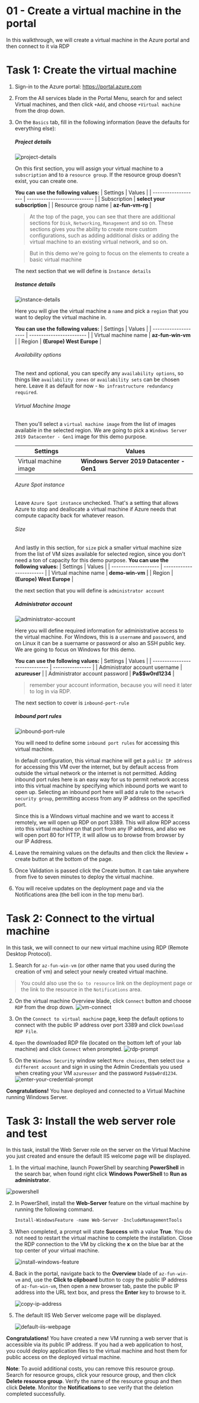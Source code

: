 # 01 - Create a virtual machine in the portal

In this walkthrough, we will create a virtual machine in the Azure portal and then connect to it via RDP

# Task 1: Create the virtual machine

1. Sign-in to the Azure portal: https://portal.azure.com

2. From the All services blade in the Portal Menu, search for and select Virtual machines, and then click `+Add`, and choose `+Virtual machine` from the drop down.

3. On the `Basics` tab, fill in the following information (leave the defaults for everything else):
  
    ##### Project details
    ![project-details](/assets/projectdetails.PNG)
    
    On this first section, you will assign your virtual machine to a `subscription` and to a `resource group`. If the resource group doesn't exist, you can create one.
    
    **You can use the following values:**
    | Settings            | Values                       |
    | ------------------- | ---------------------------- |
    | Subscription        | **select your subscription** |
    | Resource group name | **az-fun-vm-rg**             |

    > At the top of the page, you can see that there are additional sections for `Disk`, `Networking`, `Management` and so on. These sections gives you the ability to create more custom configurations, such as adding additional disks or adding the virtual machine to an existing virtual network, and so on.

    > But in this demo we're going to focus on the elements to create a basic virtual machine

    The next section that we will define is `Instance details` 

    ##### Instance details 
    ![instance-details](/assets/instance-details.PNG)
    
    Here you will give the virtual machine a `name` and pick a `region` that you want to deploy the virtual machine in.

    **You can use the following values:**
    | Settings             | Values                   |
    | -------------------- | ------------------------ |
    | Virtual machine name | **az-fun-win-vm**          |
    | Region               | **(Europe) West Europe** |

    ###### Availability options
    The next and optional, you can specify any `availability options`, so things like `availability zones` or `availability sets` can be chosen here. Leave it as default for now - `No infrastructure redundancy required`.

    ###### Virtual Machine Image
    Then you'll select a `virtual machine image` from the list of images available in the selected region. We are going to pick a `Windows Server 2019 Datacenter - Gen1` image for this demo purpose.

    | Settings              | Values                                    |
    | --------------------- | ----------------------------------------- |
    | Virtual machine image | **Windows Server 2019 Datacenter - Gen1** |

    ###### Azure Spot instance
    Leave `Azure Spot instance` unchecked. That's a setting that allows Azure to stop and deallocate a virtual machine if Azure needs that compute capacity back for whatever reason.

    ###### Size
    And lastly in this section, for `size` pick a smaller virtual machine size from the list of VM sizes available for selected region, since you don't need a ton of capacity for this demo purpose.
    **You can use the following values:**
    | Settings             | Values                   |
    | -------------------- | ------------------------ |
    | Virtual machine name | **demo-win-vm**          |
    | Region               | **(Europe) West Europe** |

    the next section that you will define is `administrator account` 

    ##### Administrator account
    ![administrator-account](/assets/administrator-account.PNG)

    Here you will define required information for administrative access to the virtual machine. For Windows, this is a `username` and `password`, and on Linux it can be a suername or password or also an SSH public key. We are going to focus on Windows for this demo.

    **You can use the following values:**
    | Settings                       | Values           |
    | ------------------------------ | ---------------- |
    | Administrator account username | **azureuser**    |
    | Administrator account password | **Pa$$w0rd1234** |

    >remember your account information, because you will need it later to log in via RDP.

    The next section to cover is `inbound-port-rule`

    ##### Inbound port rules
    ![inbound-port-rule](/assets/inbound-port-rule.PNG)

    You will need to define some `inbound port rules` for accessing this virtual machine. 

    In default configuration, this virtual machine will get a `public IP address` for accessing this VM over the internet, but by default access from outside the virtual network or the internet is not permitted. Adding inbound port rules here is an easy way for us to permit network access into this virtual machine by specifying which inbound ports we want to open up. Selecting an inbound port here will add a rule to the `network security group`, permitting access from any IP address on the specified port. 

    Since this is a Windows virtual machine and we want to access it remotely, we will open up RDP on port 3389. This will allow RDP access into this virtual machine on that port from any IP address, and also we will open port 80 for HTTP, it will allow us to browse from browser by our IP Address.
  

4. Leave the remaining values on the defaults and then click the Review + create button at the bottom of the page.

5. Once Validation is passed click the Create button. It can take anywhere from five to seven minutes to deploy the virtual machine.

6. You will receive updates on the deployment page and via the Notifications area (the bell icon in the top menu bar).


# Task 2: Connect to the virtual machine
In this task, we will connect to our new virtual machine using RDP (Remote Desktop Protocol).

1. Search for `az-fun-win-vm` (or other name that you used during the creation of vm) and select your newly created virtual machine.

>You could also use the `Go to resource` link on the deployment page or the link to the resource in the `Notifications` area.

2. On the virtual machine Overview blade, click `Connect` button and choose `RDP` from the drop down.
![vm-connect](/assets/vm-connect.jpeg)

3. On the `Connect to virtual machine` page, keep the default options to connect with the public IP address over port 3389 and click `Download RDP File`.

4. `Open` the downloaded RDP file (located on the bottom left of your lab machine) and click `Connect` when prompted.
![rdp-prompt](/assets/rdp-prompt.png)

5. On the `Windows Security` window select `More choices`, then select `Use a different account`
 and sign in using the Admin Credentials you used when creating your VM `azureuser` and the password `Pa$$w0rd1234`.
 ![enter-your-credential-prompt](/assets/enter-your-credential-prompt.PNG)

**Congratulations!** You have deployed and connected to a Virtual Machine running Windows Server.


# Task 3: Install the web server role and test

In this task, install the Web Server role on the server on the Virtual Machine you just created and ensure the default IIS welcome page will be displayed.

1. In the virtual machine, launch PowerShell by searching **PowerShell** in the search bar, when found right click **Windows PowerShell** to **Run as administrator**.

 ![powershell](/assets/powershell.png)

 2. In PowerShell, install the **Web-Server** feature on the virtual machine by running the following command. 

    ```PowerShell
    Install-WindowsFeature -name Web-Server -IncludeManagementTools
    ```
  
3. When completed, a prompt will state **Success** with a value **True**. You do not need to restart the virtual machine to complete the installation. Close the RDP connection to the VM by clicking the **x** on the blue bar at the top center of your virtual machine. 

    ![install-windows-feature](/assets/install-windows-feature.png)

4. Back in the portal, navigate back to the **Overview** blade of `az-fun-win-vm` and, use the **Click to clipboard** button to copy the public IP address of `az-fun-win-vm`, then open a new browser tab, paste the public IP address into the URL text box, and press the **Enter** key to browse to it.

    ![copy-ip-address](/assets/copy-ip-address.png)

5. The default IIS Web Server welcome page will be displayed.

    ![default-iis-webpage](/assets/default-iis-webpage.png)

**Congratulations!** You have created a new VM running a web server that is accessible via its public IP address. If you had a web application to host, you could deploy application files to the virtual machine and host them for public access on the deployed virtual machine.


**Note**: To avoid additional costs, you can remove this resource group. Search for resource groups, click your resource group, and then click **Delete resource group**. Verify the name of the resource group and then click **Delete**. Monitor the **Notifications** to see verify that the deletion completed successfully. 